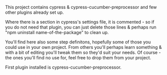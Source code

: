This project contains cypress & cypress-cucumber-preprocessor and few other plugins already set up.

Where there is a section in cypress's settings file, it is commented - so if you do not need that plugin, you can just delete those lines & perhaps run "npm uninstall name-of-the-package" to clean up.

You'll find here also some step definitons, hopefully some of those you could use in your own project. From others you'll perhaps learn something & with a bit of editing you'll tweak them so they'd suit your needs. Of course - the ones you'll find no use for, feel free to drop them from your project.

First plugin installed is cypress-cucumber-preprocessor.

